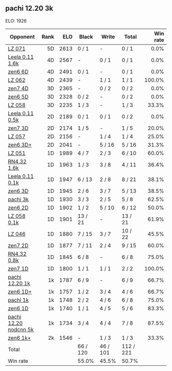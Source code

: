 ## pachi 12.20 3k ##

ELO: 1926

Opponent | Rank | ELO | Black | Write | Total | Win rate
---------|-----:|----:|-------|-------|-------|-------:
[LZ 071](LZ%20071.md) | 5D | 2613 | 0 / 1 | - | 0 / 1 | 0.0%
[Leela 0.11 1.6k](Leela%200.11%201.6k.md) | 4D | 2567 | - | 0 / 1 | 0 / 1 | 0.0%
[zen6 6D](zen6%206D.md) | 4D | 2491 | 0 / 1 | - | 0 / 1 | 0.0%
[LZ 062](LZ%20062.md) | 4D | 2439 | - | 1 / 1 | 1 / 1 | 100.0%
[zen7 4D](zen7%204D.md) | 3D | 2365 | - | 0 / 2 | 0 / 2 | 0.0%
[zen6 5D](zen6%205D.md) | 3D | 2328 | 0 / 2 | - | 0 / 2 | 0.0%
[LZ 058](LZ%20058.md) | 3D | 2235 | 1 / 3 | - | 1 / 3 | 33.3%
[Leela 0.11 0.5k](Leela%200.11%200.5k.md) | 2D | 2189 | 0 / 1 | 0 / 1 | 0 / 2 | 0.0%
[zen7 3D](zen7%203D.md) | 2D | 2174 | 1 / 5 | - | 1 / 5 | 20.0%
[LZ 057](LZ%20057.md) | 2D | 2156 | - | 1 / 4 | 1 / 4 | 25.0%
[zen6 3D+](zen6%203D+.md) | 2D | 2041 | - | 5 / 16 | 5 / 16 | 31.3%
[LZ 051](LZ%20051.md) | 1D | 1989 | 4 / 7 | 2 / 3 | 6 / 10 | 60.0%
[RN4.32 1.6k](RN4.32%201.6k.md) | 1D | 1963 | 1 / 3 | 3 / 8 | 4 / 11 | 36.4%
[Leela 0.11 0.1k](Leela%200.11%200.1k.md) | 1D | 1947 | 6 / 13 | 2 / 8 | 8 / 21 | 38.1%
[zen6 3D](zen6%203D.md) | 1D | 1945 | 2 / 6 | 3 / 7 | 5 / 13 | 38.5%
[pachi 3k](pachi%203k.md) | 1D | 1930 | 3 / 3 | 2 / 5 | 5 / 8 | 62.5%
[zen6 2D](zen6%202D.md) | 1D | 1902 | 1 / 2 | 5 / 10 | 6 / 12 | 50.0%
[LZ 058 0.1k](LZ%20058%200.1k.md) | 1D | 1901 | 13 / 21 | - | 13 / 21 | 61.9%
[LZ 046](LZ%20046.md) | 1D | 1880 | 7 / 15 | 3 / 7 | 10 / 22 | 45.5%
[zen7 2D](zen7%202D.md) | 1D | 1877 | 7 / 11 | 2 / 4 | 9 / 15 | 60.0%
[RN4.32 0.8k](RN4.32%200.8k.md) | 1D | 1845 | 6 / 8 | - | 6 / 8 | 75.0%
[zen7 1D](zen7%201D.md) | 1D | 1800 | 1 / 1 | 1 / 1 | 2 / 2 | 100.0%
[pachi 12.20 1k](pachi%2012.20%201k.md) | 1k | 1787 | 6 / 9 | - | 6 / 9 | 66.7%
[zen6 1D+](zen6%201D+.md) | 1k | 1757 | 1 / 2 | 3 / 4 | 4 / 6 | 66.7%
[pachi 1k](pachi%201k.md) | 1k | 1748 | 2 / 2 | 4 / 6 | 6 / 8 | 75.0%
[zen6 1D](zen6%201D.md) | 1k | 1740 | 1 / 1 | 4 / 5 | 5 / 6 | 83.3%
[pachi 12.20 nodcnn 5k](pachi%2012.20%20nodcnn%205k.md) | 1k | 1734 | 3 / 4 | 4 / 4 | 7 / 8 | 87.5%
[zen6 1k+](zen6%201k+.md) | 2k | 1546 | - | 1 / 3 | 1 / 3 | 33.3%
Total | | | 66 / 120 | 46 / 101 | 112 / 221 | 
Win rate| | | 55.0% | 45.5% | 50.7% | 

